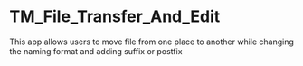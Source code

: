 # TM_File_Transfer_And_Edit
This app allows users to move file from one place to another while changing the naming format and adding suffix or postfix
